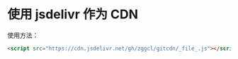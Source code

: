 # 使用 jsdelivr 作为 CDN

使用方法：

```html
<script src="https://cdn.jsdelivr.net/gh/zggcl/gitcdn/_file_.js"></script>
```
